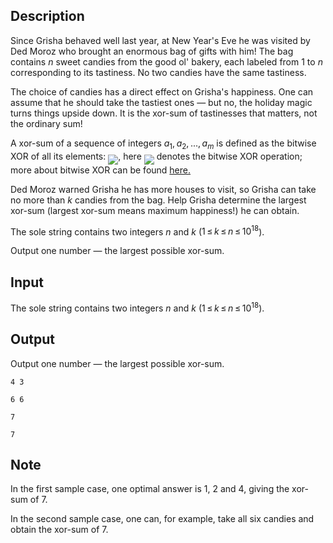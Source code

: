 ## Description

<div><p>Since Grisha behaved well last year, at New Year's Eve he was visited by Ded Moroz who brought an enormous bag of gifts with him! The bag contains <span class="tex-span"><i>n</i></span> sweet candies from <span class="tex-font-style-it">the good ol' bakery</span>, each labeled from <span class="tex-span">1</span> to <span class="tex-span"><i>n</i></span> corresponding to its tastiness. No two candies have the same tastiness.</p><p>The choice of candies has a direct effect on Grisha's happiness. One can assume that he should take the tastiest ones&nbsp;— but no, the holiday magic turns things upside down. It is the xor-sum of tastinesses that matters, not the ordinary sum!</p><p>A xor-sum of a sequence of integers <span class="tex-span"><i>a</i><sub class="lower-index">1</sub>, <i>a</i><sub class="lower-index">2</sub>, ..., <i>a</i><sub class="lower-index"><i>m</i></sub></span> is defined as the bitwise XOR of all its elements: <img align="middle" class="tex-formula" src="file://i3lRasRv.png" style="max-width: 100.0%;max-height: 100.0%;">, here <img align="middle" class="tex-formula" src="file://fuoiGI9g.png" style="max-width: 100.0%;max-height: 100.0%;"> denotes the bitwise XOR operation; more about bitwise XOR can be found <a href="https://en.wikipedia.org/wiki/Bitwise_operation#XOR">here.</a></p><p>Ded Moroz warned Grisha he has more houses to visit, so Grisha can take <span class="tex-font-style-bf">no more than <span class="tex-span"><i>k</i></span></span> candies from the bag. Help Grisha determine the largest xor-sum (largest xor-sum means maximum happiness!) he can obtain.</p></div><div class="input-specification"><p>The sole string contains two integers <span class="tex-span"><i>n</i></span> and <span class="tex-span"><i>k</i></span> (<span class="tex-span">1 ≤ <i>k</i> ≤ <i>n</i> ≤ 10<sup class="upper-index">18</sup></span>).</p></div><div class="output-specification"><p>Output one number&nbsp;— the largest possible xor-sum.</p></div>

## Input

<p>The sole string contains two integers <span class="tex-span"><i>n</i></span> and <span class="tex-span"><i>k</i></span> (<span class="tex-span">1 ≤ <i>k</i> ≤ <i>n</i> ≤ 10<sup class="upper-index">18</sup></span>).</p>

## Output

<p>Output one number&nbsp;— the largest possible xor-sum.</p>





```input1
4 3

```




```input2
6 6

```




```output1
7

```




```output2
7

```



## Note

<p>In the first sample case, one optimal answer is <span class="tex-span">1</span>, <span class="tex-span">2</span> and <span class="tex-span">4</span>, giving the xor-sum of <span class="tex-span">7</span>.</p><p>In the second sample case, one can, for example, take all six candies and obtain the xor-sum of <span class="tex-span">7</span>.</p>
